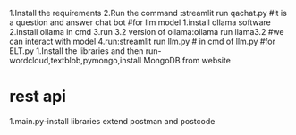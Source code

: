 1.Install the requirements
2.Run the command :streamlit run qachat.py  #it is a question and answer chat bot
#for llm model
1.install ollama software
2.install ollama in cmd
3.run 3.2 version of ollama:ollama run llama3.2  #we can interact with model
4.run:streamlit run llm.py # in cmd of llm.py
#for ELT.py
1.Install the libraries and then run-wordcloud,textblob,pymongo,install MongoDB from website
# rest api
1.main.py-install libraries extend postman and postcode
